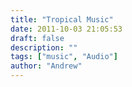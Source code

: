```yaml
---
title: "Tropical Music"
date: 2011-10-03 21:05:53
draft: false
description: ""
tags: ["music", "Audio"]
author: "Andrew"
---
```

